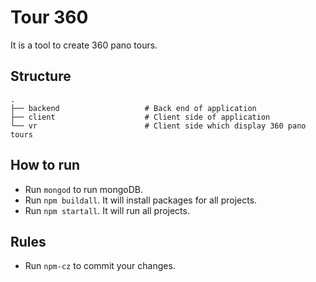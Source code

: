 # Tour 360

It is a tool to create 360 pano tours.

## Structure

    .
    ├── backend                   # Back end of application
    ├── client                    # Client side of application
    └── vr                        # Client side which display 360 pano tours


## How to run

- Run `mongod` to run mongoDB.
- Run `npm buildall`. It will install packages for all projects.
- Run `npm startall`. It will run all projects.

## Rules

- Run `npm-cz` to commit your changes.